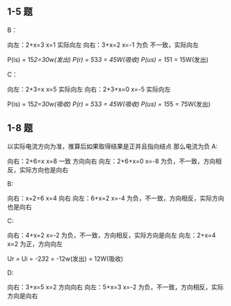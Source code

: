## 1-5 题

B：

向左：2+x=3 x=1 实际向左
向右：3+x=2 x=-1 为负 不一致，实际向左

P(is) = 15*2=30w(发出)
P(r) = 5*3*3 = 45W(吸收)
P(us) = 15*1 = 15W(发出)

C：

向左：2+3=x x=5 实际向左
向右：2+3+x=0 x=-5 实际向左

P(is) = 15*2=30w(吸收)
P(r) = 5*3*3 = 45W(吸收)
P(us) = 15*5 = 75W(发出)

## 1-8 题

以实际电流方向为准，推算后如果取得结果是正并且指向结点 那么电流为负
A:

向右：2+6=x x=8 一致 方向向右
向左：2+6+x=0 x=-8 为负，不一致，方向相反，实际方向也是向右

B:

向右：x+2=6 x=4 向右
向左：6+x=2 x=-4 为负，不一致，方向相反，实际方向也是向右

C:

向右：4+x=2 x=-2 为负，不一致，方向相反，实际方向是向左
向左：2+x=4 x=2 为正，方向向左

Ur = Ui = -2*3*2 = -12w(发出) = 12W(吸收)

D:

向右：3+x=5 x=2 方向向右
向左：5+x=3 x=-2 为负，不一致，方向相反，实际方向是向右
